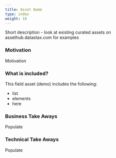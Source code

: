 ```yaml
---
title: Asset Name
type: index
weight: 10
---
```


Short description - look at existing curated assets on assethub.datastax.com for examples

### Motivation

Motivation

### What is included?

This field asset (demo) includes the following:

* list
* elements
* here

### Business Take Aways

Populate

### Technical Take Aways

Populate
